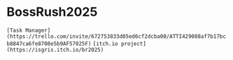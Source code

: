 # BossRush2025
```[Task Manager](https://trello.com/invite/672753833d05ed6cf2dcba00/ATTI429088af7b17bcb8847ca6fe8708e5b9AF57025F)```
```[itch.io project](https://isgris.itch.io/br2025)```
